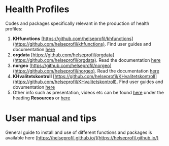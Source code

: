 # Health Profiles

Codes and packages specifically relevant in the production of health profiles:

1. **KHfunctions** [https://github.com/helseprofil/khfunctions](https://github.com/helseprofil/khfunctions). Find user guides and documentation [here](https://helseprofil.github.io/faq-khfunctions.html)
2. **orgdata** [https://github.com/helseprofil/orgdata](https://github.com/helseprofil/orgdata). Read the documentation [here](https://helseprofil.github.io/orgdata/)
3. **norgeo** [https://github.com/helseprofil/norgeo](https://github.com/helseprofil/norgeo). Read the documentation [here](https://helseprofil.github.io/norgeo/)
4. **KHvalitetskontroll** [https://github.com/helseprofil/KHvalitetskontroll](https://github.com/helseprofil/KHvalitetskontroll). Find user guides and dovumentation [here](https://helseprofil.github.io/faq-khvalitetskontroll.html)
5. Other info such as presentation, videos etc can be found [here](https://helseprofil.github.io/orgdata/#resources) under the heading **Resources** or [here](https://bit.ly/ybk-git)

# User manual and tips
General guide to install and use of different functions and packages is available here [https://helseprofil.github.io/](https://helseprofil.github.io/)
